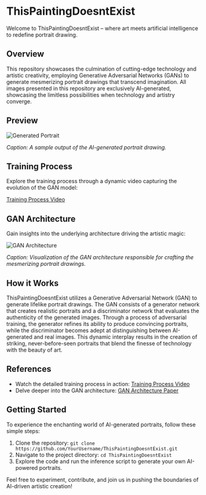 # ThisPaintingDoesntExist

Welcome to ThisPaintingDoesntExist – where art meets artificial intelligence to redefine portrait drawing.

## Overview

This repository showcases the culmination of cutting-edge technology and artistic creativity, employing Generative Adversarial Networks (GANs) to generate mesmerizing portrait drawings that transcend imagination. All images presented in this repository are exclusively AI-generated, showcasing the limitless possibilities when technology and artistry converge.

## Preview

![Generated Portrait](images/generated_portrait.png)

*Caption: A sample output of the AI-generated portrait drawing.*

## Training Process

Explore the training process through a dynamic video capturing the evolution of the GAN model:

[Training Process Video](videos/training_process.mp4)

## GAN Architecture

Gain insights into the underlying architecture driving the artistic magic:

![GAN Architecture](images/gan_architecture.png)

*Caption: Visualization of the GAN architecture responsible for crafting the mesmerizing portrait drawings.*

## How it Works

ThisPaintingDoesntExist utilizes a Generative Adversarial Network (GAN) to generate lifelike portrait drawings. The GAN consists of a generator network that creates realistic portraits and a discriminator network that evaluates the authenticity of the generated images. Through a process of adversarial training, the generator refines its ability to produce convincing portraits, while the discriminator becomes adept at distinguishing between AI-generated and real images. This dynamic interplay results in the creation of striking, never-before-seen portraits that blend the finesse of technology with the beauty of art.

## References

- Watch the detailed training process in action: [Training Process Video](videos/training_process.mp4)
- Delve deeper into the GAN architecture: [GAN Architecture Paper](references/gan_architecture_paper.pdf)

## Getting Started

To experience the enchanting world of AI-generated portraits, follow these simple steps:

1. Clone the repository: `git clone https://github.com/YourUsername/ThisPaintingDoesntExist.git`
2. Navigate to the project directory: `cd ThisPaintingDoesntExist`
3. Explore the code and run the inference script to generate your own AI-powered portraits.

Feel free to experiment, contribute, and join us in pushing the boundaries of AI-driven artistic creation!


